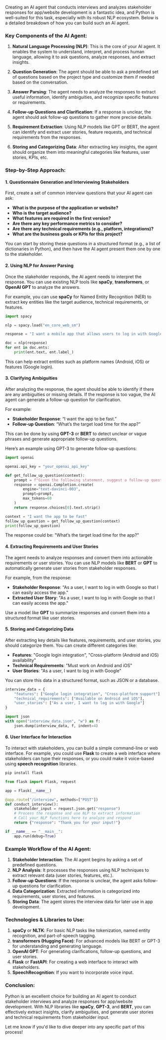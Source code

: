 Creating an AI agent that conducts interviews and analyzes stakeholder responses for app/website development is a fantastic idea, and Python is well-suited for this task, especially with its robust NLP ecosystem. Below is a detailed breakdown of how you can build such an AI agent.

### Key Components of the AI Agent:

1. **Natural Language Processing (NLP)**: This is the core of your AI agent. It enables the system to understand, interpret, and process human language, allowing it to ask questions, analyze responses, and extract insights.

2. **Question Generation**: The agent should be able to ask a predefined set of questions based on the project type and customize them if needed based on the conversation.

3. **Answer Parsing**: The agent needs to analyze the responses to extract useful information, identify ambiguities, and recognize specific features or requirements.

4. **Follow-up Questions and Clarification**: If a response is unclear, the agent should ask follow-up questions to gather more precise details.

5. **Requirement Extraction**: Using NLP models like GPT or BERT, the agent can identify and extract user stories, feature requests, and technical requirements from the responses.

6. **Storing and Categorizing Data**: After extracting key insights, the agent should organize them into meaningful categories like features, user stories, KPIs, etc.

### Step-by-Step Approach:

#### 1. **Questionnaire Generation and Interviewing Stakeholders**

   First, create a set of common interview questions that your AI agent can ask:

   - **What is the purpose of the application or website?**
   - **Who is the target audience?**
   - **What features are required in the first version?**
   - **Are there any key performance metrics to consider?**
   - **Are there any technical requirements (e.g., platform, integrations)?**
   - **What are the business goals or KPIs for this project?**

   You can start by storing these questions in a structured format (e.g., a list of dictionaries in Python), and then have the AI agent present them one by one to the stakeholder.

#### 2. **Using NLP for Answer Parsing**

   Once the stakeholder responds, the AI agent needs to interpret the response. You can use existing NLP tools like **spaCy**, **transformers**, or **OpenAI GPT** to analyze the answers.

   For example, you can use **spaCy** for Named Entity Recognition (NER) to extract key entities like the target audience, technical requirements, or features.

   ```python
   import spacy

   nlp = spacy.load("en_core_web_sm")

   response = "I want a mobile app that allows users to log in with Google, and it should be available on Android and iOS."

   doc = nlp(response)
   for ent in doc.ents:
       print(ent.text, ent.label_)
   ```

   This can help extract entities such as platform names (Android, iOS) or features (Google login).

#### 3. **Clarifying Ambiguities**

   After analyzing the response, the agent should be able to identify if there are any ambiguities or missing details. If the response is too vague, the AI agent can generate a follow-up question for clarification.

   For example:
   - **Stakeholder Response**: “I want the app to be fast.”
   - **Follow-up Question**: “What’s the target load time for the app?”

   This can be done by using **GPT-3** or **BERT** to detect unclear or vague phrases and generate appropriate follow-up questions.

   Here’s an example using GPT-3 to generate follow-up questions:

   ```python
   import openai

   openai.api_key = "your_openai_api_key"

   def get_follow_up_question(context):
       prompt = f"Given the following statement, suggest a follow-up question to clarify: '{context}'"
       response = openai.Completion.create(
           engine="text-davinci-003",
           prompt=prompt,
           max_tokens=60
       )
       return response.choices[0].text.strip()

   context = "I want the app to be fast"
   follow_up_question = get_follow_up_question(context)
   print(follow_up_question)
   ```

   The response could be: "What’s the target load time for the app?"

#### 4. **Extracting Requirements and User Stories**

   The agent needs to analyze responses and convert them into actionable requirements or user stories. You can use NLP models like **BERT** or **GPT** to automatically generate user stories from stakeholder responses.

   For example, from the response:

   - **Stakeholder Response**: "As a user, I want to log in with Google so that I can easily access the app."
   - **Extracted User Story**: "As a user, I want to log in with Google so that I can easily access the app."

   Use a model like **GPT** to summarize responses and convert them into a structured format like user stories.

#### 5. **Storing and Categorizing Data**

   After extracting key details like features, requirements, and user stories, you should categorize them. You can create different categories like:

   - **Features**: "Google login integration", "Cross-platform (Android and iOS) availability"
   - **Technical Requirements**: "Must work on Android and iOS"
   - **User Stories**: "As a user, I want to log in with Google"

   You can store this data in a structured format, such as JSON or a database.

   ```python
   interview_data = {
       "features": ["Google login integration", "Cross-platform support"],
       "technical_requirements": ["Available on Android and iOS"],
       "user_stories": ["As a user, I want to log in with Google"]
   }

   import json
   with open("interview_data.json", "w") as f:
       json.dump(interview_data, f, indent=4)
   ```

#### 6. **User Interface for Interaction**

   To interact with stakeholders, you can build a simple command-line or web interface. For example, you could use **Flask** to create a web interface where stakeholders can type their responses, or you could make it voice-based using **speech recognition** libraries.

   ```bash
   pip install flask
   ```

   ```python
   from flask import Flask, request

   app = Flask(__name__)

   @app.route("/interview", methods=["POST"])
   def conduct_interview():
       stakeholder_input = request.json.get("response")
       # Process the response and use NLP to extract information
       # Call your NLP functions here to analyze and respond
       return {"response": "Thank you for your input!"}

   if __name__ == "__main__":
       app.run(debug=True)
   ```

### Example Workflow of the AI Agent:

1. **Stakeholder Interaction**: The AI agent begins by asking a set of predefined questions.
2. **NLP Analysis**: It processes the responses using NLP techniques to extract relevant data (user stories, features, etc.).
3. **Follow-up Questions**: If the response is unclear, the agent asks follow-up questions for clarification.
4. **Data Categorization**: Extracted information is categorized into requirements, user stories, and features.
5. **Storing Data**: The agent stores the interview data for later use in app development.

### Technologies & Libraries to Use:

1. **spaCy** or **NLTK**: For basic NLP tasks like tokenization, named entity recognition, and part-of-speech tagging.
2. **transformers (Hugging Face)**: For advanced models like BERT or GPT-3 for understanding and generating language.
3. **OpenAI GPT**: For generating clarifications, follow-up questions, and user stories.
4. **Flask** or **FastAPI**: For creating a web interface to interact with stakeholders.
5. **SpeechRecognition**: If you want to incorporate voice input.

### Conclusion:

Python is an excellent choice for building an AI agent to conduct stakeholder interviews and analyze responses for app/website development. With NLP libraries like **spaCy**, **GPT-3**, and **BERT**, you can effectively extract insights, clarify ambiguities, and generate user stories and technical requirements from stakeholder input. 

Let me know if you'd like to dive deeper into any specific part of this process!
